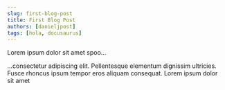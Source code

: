 ```yaml
---
slug: first-blog-post
title: First Blog Post
authors: [danieljpost]
tags: [hola, docusaurus]
---
```


Lorem ipsum dolor sit amet spoo...

<!-- truncate -->

...consectetur adipiscing elit. Pellentesque elementum dignissim ultricies. Fusce rhoncus ipsum tempor eros aliquam consequat. Lorem ipsum dolor sit amet
